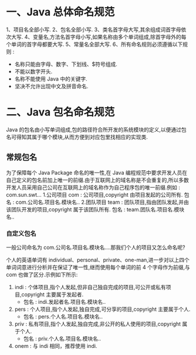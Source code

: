 # 一、Java 总体命名规范

1、项目名全部小写.
2、包名全部小写.
3、类名首字母大写,其余组成词首字母依次大写.
4、变量名,方法名首字母小写,如果名称由多个单词组成,除首字母外的每个单词的首字母都要大写.
5、常量名全部大写.
6、所有命名规则必须遵循以下规则 :

- 名称只能由字母、数字、下划线、$符号组成.
- 不能以数字开头.
- 名称不能使用 Java 中的关键字.
- 坚决不允许出现中文及拼音命名.

# 二、Java 包名命名规范

Java 的包名由小写单词组成,包的路径符合所开发的系统模块的定义,以便通过包名可得知其属于哪个模块,从而方便到对应包里找相应的实现类.

## 常规包名

为了保障每个 Java Package 命名的唯一性,在 Java 编程规范中要求开发人员在自己定义的包名前加上唯一的前缀.由于互联网上的域名称是不会重复的,所以多数开发人员采用自己公司在互联网上的域名称作为自己程序包的唯一前缀.例如 : com.sun.swt... 1.公司项目
com : 公司项目,copyright 由项目发起的公司所有.
包名 : com.公司名.项目名.模块名.. 2.团队项目
team : 团队项目,指由团队发起,并由该团队开发的项目,copyright 属于该团队所有.
包名 : team.团队名.项目名.模块名..

### 自定义包名

一般公司命名为 com.公司名.项目名.模块名....那我们个人的项目又怎么命名呢?

个人的英语单词有 individual、personal、private、one-man,进一步对以上四个单词词意进行分析并在保证了唯一性,继而使用每个单词的前 4 个字母作为前缀,与 com 也做了区分.示例如下所示:

1. indi : 个体项目,指个人发起,但非自己独自完成的项目,可公开或私有项目,copyright 主要属于发起者.
   - 包名 : indi.发起者名.项目名.模块名..
2. pers : 个人项目,指个人发起,独自完成,可分享的项目,copyright 主要属于个人.
   - 包名 : pers.个人名.项目名.模块名..
3. priv : 私有项目,指个人发起,独自完成,非公开的私人使用的项目,copyright 属于个人.
   - 包名 : priv.个人名.项目名.模块名..
4. onem : 与 indi 相同，推荐使用 indi.
